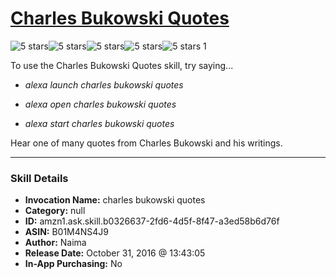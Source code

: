 # [Charles Bukowski Quotes](http://alexa.amazon.com/#skills/amzn1.ask.skill.b0326637-2fd6-4d5f-8f47-a3ed58b6d76f)
![5 stars](../../images/ic_star_black_18dp_1x.png)![5 stars](../../images/ic_star_black_18dp_1x.png)![5 stars](../../images/ic_star_black_18dp_1x.png)![5 stars](../../images/ic_star_black_18dp_1x.png)![5 stars](../../images/ic_star_black_18dp_1x.png) 1

To use the Charles Bukowski Quotes skill, try saying...

* *alexa launch charles bukowski quotes*

* *alexa open charles bukowski quotes*

* *alexa start charles bukowski quotes*

Hear one of many quotes from Charles Bukowski and his writings.

***

### Skill Details

* **Invocation Name:** charles bukowski quotes
* **Category:** null
* **ID:** amzn1.ask.skill.b0326637-2fd6-4d5f-8f47-a3ed58b6d76f
* **ASIN:** B01M4NS4J9
* **Author:** Naima
* **Release Date:** October 31, 2016 @ 13:43:05
* **In-App Purchasing:** No
